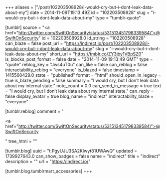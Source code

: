 +++
aliases = ["/post/102203508928/i-would-cry-but-i-dont-leak-data-about-my"]
date = 2014-11-09T19:13:49Z
id = "102203508928"
slug = "i-would-cry-but-i-dont-leak-data-about-my"
type = "tumblr-quote"

[tumblr]
source = "<a href=\"http://twitter.com/SwiftOnSecurity/status/531513451798339584\">@SwiftOnSecurity</a>"
id = 102203508928.0
id_string = "102203508928"
can_blaze = false
post_url = "https://indirect.io/post/102203508928/i-would-cry-but-i-dont-leak-data-about-my"
slug = "i-would-cry-but-i-dont-leak-data-about-my"
short_url = "https://tmblr.co/ZY3jby1VBpSZ0"
is_blocks_post_format = false
date = "2014-11-09 19:13:49 GMT"
type = "quote"
reblog_key = "Jws4uT0u"
can_like = false
can_reblog = false
interactability_reblog = "everyone"
is_blazed = false
timestamp = 1415560429.0
state = "published"
format = "html"
should_open_in_legacy = true
is_blaze_pending = false
summary = "I would cry, but I don’t leak data about my internal state."
note_count = 0.0
can_send_in_message = true
text = "I would cry, but I don&rsquo;t leak data about my internal state."
can_reply = false
display_avatar = true
blog_name = "indirect"
interactability_blaze = "everyone"

[tumblr.reblog]
comment = "<p><a href=\"http://twitter.com/SwiftOnSecurity/status/531513451798339584\">@SwiftOnSecurity</a></p>"
tree_html = ""

[tumblr.blog]
uuid = "t:PgyUJU3SA2Klwyt81UWAwQ"
updated = 1739927643.0
can_show_badges = false
name = "indirect"
title = "indirect"
description = ""
url = "https://indirect.io/"

[tumblr.blog.tumblrmart_accessories]
+++
